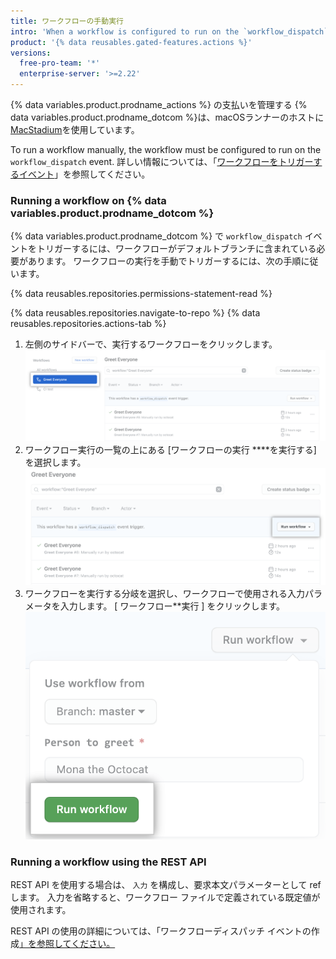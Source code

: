 ```yaml
---
title: ワークフローの手動実行
intro: 'When a workflow is configured to run on the `workflow_dispatch` event, you can run the workflow using the REST API or from the Actions tab on {% data variables.product.prodname_dotcom %}.'
product: '{% data reusables.gated-features.actions %}'
versions:
  free-pro-team: '*'
  enterprise-server: '>=2.22'
---
```


{% data variables.product.prodname_actions %} の支払いを管理する
{% data variables.product.prodname_dotcom %}は、macOSランナーのホストに[MacStadium](https://www.macstadium.com/)を使用しています。

To run a workflow manually, the workflow must be configured to run on the `workflow_dispatch` event. 詳しい情報については、「[ワークフローをトリガーするイベント](/actions/reference/events-that-trigger-workflows)」を参照してください。

### Running a workflow on {% data variables.product.prodname_dotcom %}

{% data variables.product.prodname_dotcom %} で `workflow_dispatch` イベントをトリガーするには、ワークフローがデフォルトブランチに含まれている必要があります。 ワークフローの実行を手動でトリガーするには、次の手順に従います。

{% data reusables.repositories.permissions-statement-read %}

{% data reusables.repositories.navigate-to-repo %}
{% data reusables.repositories.actions-tab %}
1. 左側のサイドバーで、実行するワークフローをクリックします。 ![アクション選択ワークフロー](/assets/images/actions-select-workflow.png)
1. ワークフロー実行の一覧の上にある [ワークフローの実行 ****を実行する] を選択します。 ![アクション ワークフローのディスパッチ](/assets/images/actions-workflow-dispatch.png)
1. ワークフローを実行する分岐を選択し、ワークフローで使用される入力パラメータを入力します。 [ ワークフロー</strong>**実行 ] をクリックします。 ![アクションはワークフローを手動で実行します](/assets/images/actions-manually-run-workflow.png)</p></li> </ol>

### Running a workflow using the REST API

REST API を使用する場合は、 `入力` を構成し、要求本文パラメーターとして ref</code> します。 入力を省略すると、ワークフロー ファイルで定義されている既定値が使用されます。 </p>

<p spaces-before="0">REST API の使用の詳細については、「ワークフローディスパッチ イベントの作成</a><a href="/rest/reference/actions/#create-a-workflow-dispatch-event">」を参照してください。</p>
